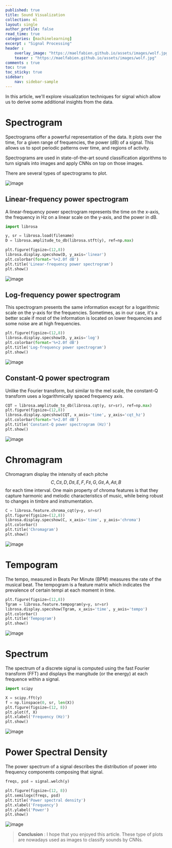 ```yaml
---
published: true
title: Sound Visualization
collection: ml
layout: single
author_profile: false
read_time: true
categories: [machinelearning]
excerpt : "Signal Processing"
header :
    overlay_image: "https://maelfabien.github.io/assets/images/wolf.jpg"
    teaser : "https://maelfabien.github.io/assets/images/wolf.jpg"
comments : true
toc: true
toc_sticky: true
sidebar:
    nav: sidebar-sample
---
```


<script type="text/javascript" async
src="https://cdn.mathjax.org/mathjax/latest/MathJax.js?config=TeX-MML-AM_CHTML">
</script>

In this article, we'll explore visualization techniques for signal which allow us to derive some additional insights from the data.

# Spectrogram 

Spectrograms offer a powerful representation of the data. It plots over the time, for a given range of frequencies, the power (dB) of a signal. This allows us to spot periodic patterns over time, and regions of activity.

Spectrograms are used in state-of-the-art sound classification algorithms to turn signals into images and apply CNNs on top on those images.

There are several types of spectrograms to plot.

![image](https://maelfabien.github.io/assets/images/spectro.png)

## Linear-frequency power spectrogram

A linear-frequency power spectrogram represents the time on the x-axis, the frequency in Hz on a linear scale on the y-axis, and the power in dB.

```python
import librosa

y, sr = librosa.load(filename)
D = librosa.amplitude_to_db(librosa.stft(y), ref=np.max)

plt.figure(figsize=(12,8))
librosa.display.specshow(D, y_axis='linear')
plt.colorbar(format='%+2.0f dB')
plt.title('Linear-frequency power spectrogram')
plt.show()
```

![image](https://maelfabien.github.io/assets/images/spectro_1.png)

## Log-frequency power spectrogram

This spectrogram presents the same information except for a logarithmic scale on the y-axis for the frequencies. Sometimes, as in our case, it's a better scale if most of the information is located on lower frequencies and some noise are at high frequencies.

```python
plt.figure(figsize=(12,8))
librosa.display.specshow(D, y_axis='log')
plt.colorbar(format='%+2.0f dB')
plt.title('Log-frequency power spectrogram')
plt.show()
```

![image](https://maelfabien.github.io/assets/images/spectro_2.png)

## Constant-Q power spectrogram


Unlike the Fourier transform, but similar to the mel scale, the constant-Q transform uses a logarithmically spaced frequency axis.

```python
CQT = librosa.amplitude_to_db(librosa.cqt(y, sr=sr), ref=np.max)
plt.figure(figsize=(12,8))
librosa.display.specshow(CQT, x_axis='time', y_axis='cqt_hz')
plt.colorbar(format='%+2.0f dB')
plt.title('Constant-Q power spectrogram (Hz)')
plt.show()
```

![image](https://maelfabien.github.io/assets/images/spectro_4.png)

# Chromagram

Chromagram display the intensity of each pitche $$ C, C♯, D, D♯, E , F, F♯, G, G♯, A, A♯, B $$ for each time interval. One main property of chroma features is that they capture harmonic and melodic characteristics of music, while being robust to changes in timbre and instrumentation.

```python
C = librosa.feature.chroma_cqt(y=y, sr=sr)
plt.figure(figsize=(12,8))
librosa.display.specshow(C, x_axis='time', y_axis='chroma')
plt.colorbar()
plt.title('Chromagram')
plt.show()
```

![image](https://maelfabien.github.io/assets/images/spectro_3.png)

# Tempogram

The tempo, measured in Beats Per Minute (BPM) measures the rate of the musical beat. The tempogram is a feature matrix which indicates the prevalence of certain tempi at each moment in time.

```python
plt.figure(figsize=(12,8))
Tgram = librosa.feature.tempogram(y=y, sr=sr)
librosa.display.specshow(Tgram, x_axis='time', y_axis='tempo')
plt.colorbar()
plt.title('Tempogram')
plt.show()
```

![image](https://maelfabien.github.io/assets/images/spectro_5.png)

# Spectrum

The spectrum of a discrete signal is computed using the fast Fourier transform (FFT) and displays the mangitude (or the energy) at each frequence within a signal.

```python
import scipy

X = scipy.fft(y)
f = np.linspace(0, sr, len(X))
plt.figure(figsize=(12, 8))
plt.plot(f, X) 
plt.xlabel('Frequency (Hz)')
plt.show()
```

![image](https://maelfabien.github.io/assets/images/spectro_6.png)

# Power Spectral Density

The power spectrum of a signal describes the distribution of power into frequency components composing that signal.

```python
freqs, psd = signal.welch(y)

plt.figure(figsize=(12, 8))
plt.semilogx(freqs, psd)
plt.title('Power spectral density')
plt.xlabel('Frequency')
plt.ylabel('Power')
plt.show()
```

![image](https://maelfabien.github.io/assets/images/spectro_7.png)

> **Conclusion** : I hope that you enjoyed this article. These type of plots are nowadays used as images to classify sounds by CNNs.